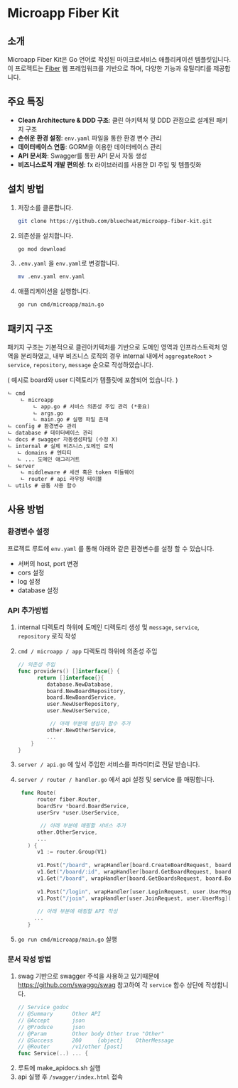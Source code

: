 # Microapp Fiber Kit

## 소개

Microapp Fiber Kit은 Go 언어로 작성된 마이크로서비스 애플리케이션 템플릿입니다. 이 프로젝트는 [Fiber](https://github.com/gofiber/fiber) 웹 프레임워크를 기반으로
하며, 다양한 기능과 유틸리티를 제공합니다.

## 주요 특징

- **Clean Architecture & DDD 구조**: 클린 아키텍처 및 DDD 관점으로 설계된 패키지 구조
- **손쉬운 환경 설정**: `env.yaml` 파일을 통한 환경 변수 관리
- **데이터베이스 연동**: GORM을 이용한 데이터베이스 관리
- **API 문서화**: Swagger를 통한 API 문서 자동 생성
- **비즈니스로직 개발 편의성**: fx 라이브러리를 사용한 DI 주입 및 템플릿화

## 설치 방법

1. 저장소를 클론합니다.
   ```bash
   git clone https://github.com/bluecheat/microapp-fiber-kit.git
   ```
2. 의존성을 설치합니다.
   ```bash
   go mod download
   ```
3. `.env.yaml` 을 `env.yaml`로 변경합니다.
    ```bash
   mv .env.yaml env.yaml
   ```
4. 애플리케이션을 실행합니다.
   ```bash
   go run cmd/microapp/main.go
   ```

## 패키지 구조

패키지 구조는 기본적으로 클린아키텍처를 기반으로 도메인 영역과 인프라스트럭처 영역을 분리하였고,
내부 비즈니스 로직의 경우 internal 내에서 `aggregateRoot` > `service`, `repository`, `message` 순으로 작성하였습니다.

( 예시로 board와 user 디렉토리가 템플릿에 포함되어 있습니다. )

```markdown
ㄴ cmd
    ㄴ microapp
        ㄴ app.go # 서비스 의존성 주입 관리 (*중요)
        ㄴ args.go
        ㄴ main.go # 실행 파일 존재
ㄴ config # 환경변수 관리
ㄴ database # 데이터베이스 관리
ㄴ docs # swagger 자동생성파일 (수정 X)
ㄴ internal # 실제 비즈니스,도메인 로직
   ㄴ domains # 엔티티
   ㄴ ... 도메인 애그리거트
ㄴ server
    ㄴ middleware # 세션 혹은 token 미들웨어
    ㄴ router # api 라우팅 테이블
ㄴ utils # 공통 사용 함수
```

## 사용 방법

### 환경변수 설정

프로젝트 루트에 `env.yaml` 를 통해 아래와 같은 환경변수를 설정 할 수 있습니다.

- 서버의 host, port 변경
- cors 설정
- log 설정
- database 설정

### API 추가방법

1. internal 디렉토리 하위에 도메인 디렉토리 생성 및 `message`, `service`, `repository` 로직 작성
2. `cmd / microapp / app` 디렉토리 하위에 의존성 주입
   ```go
   // 의존성 주입
   func providers() []interface{} {
         return []interface{}{
            database.NewDatabase,
            board.NewBoardRepository,
            board.NewBoardService,
            user.NewUserRepository,
            user.NewUserService,
   
             // 아래 부분에 생성자 함수 추가
            other.NewOtherService,
            ...
       }
   }
   ```

3. `server / api.go` 에 앞서 주입한 서비스를 파라미터로 전달 받습니다.
4. `server / router / handler.go` 에서 api 설정 및 service 를 매핑합니다.
   ```go
    func Route(
         router fiber.Router,
         boardSrv *board.BoardService,
         userSrv *user.UserService,

          // 아래 부분에 매핑할 서비스 추가
         other.OtherService,
         ...
      ) {
         v1 := router.Group(V1)
      
         v1.Post("/board", wrapHandler[board.CreateBoardRequest, board.BoardMsg](boardSrv.CreateBoard))
         v1.Get("/board/:id", wrapHandler[board.GetBoardRequest, board.BoardMsg](boardSrv.GetBoard))
         v1.Get("/board", wrapHandler[board.GetBoardsRequest, board.BoardsMsg](boardSrv.GetBoards))
      
         v1.Post("/login", wrapHandler[user.LoginRequest, user.UserMsg](userSrv.Login))
         v1.Post("/join", wrapHandler[user.JoinRequest, user.UserMsg](userSrv.Join))
        
         // 아래 부분에 매핑할 API 작성 
        ...
      }
   ```

5. `go run cmd/microapp/main.go` 실행

### 문서 작성 방법

1. swag 기반으로 swagger 주석을 사용하고 있기때문에 https://github.com/swaggo/swag 참고하여 각 `service` 함수 상단에 작성합니다.
   ```go
   // Service godoc
   // @Summary		Other API
   // @Accept		json
   // @Produce		json
   // @Param 		Other body Other true "Other"
   // @Success		200		{object}	OtherMessage
   // @Router		/v1/other [post]
   func Service(..) ... {
   ```
2. 루트에 make_apidocs.sh 실행
3. api 실행 후 `/swagger/index.html` 접속